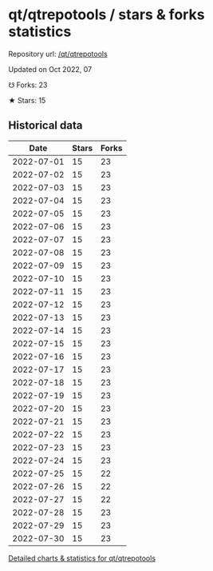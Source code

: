 # qt/qtrepotools / stars & forks statistics

Repository url: [/qt/qtrepotools](https://github.com/qt/qtrepotools)

Updated on Oct 2022, 07

☋ Forks: 23

★ Stars: 15

## Historical data
| Date | Stars | Forks |
|------|-------|-------|
| 2022-07-01 | 15 | 23 | 
| 2022-07-02 | 15 | 23 | 
| 2022-07-03 | 15 | 23 | 
| 2022-07-04 | 15 | 23 | 
| 2022-07-05 | 15 | 23 | 
| 2022-07-06 | 15 | 23 | 
| 2022-07-07 | 15 | 23 | 
| 2022-07-08 | 15 | 23 | 
| 2022-07-09 | 15 | 23 | 
| 2022-07-10 | 15 | 23 | 
| 2022-07-11 | 15 | 23 | 
| 2022-07-12 | 15 | 23 | 
| 2022-07-13 | 15 | 23 | 
| 2022-07-14 | 15 | 23 | 
| 2022-07-15 | 15 | 23 | 
| 2022-07-16 | 15 | 23 | 
| 2022-07-17 | 15 | 23 | 
| 2022-07-18 | 15 | 23 | 
| 2022-07-19 | 15 | 23 | 
| 2022-07-20 | 15 | 23 | 
| 2022-07-21 | 15 | 23 | 
| 2022-07-22 | 15 | 23 | 
| 2022-07-23 | 15 | 23 | 
| 2022-07-24 | 15 | 23 | 
| 2022-07-25 | 15 | 22 | 
| 2022-07-26 | 15 | 22 | 
| 2022-07-27 | 15 | 22 | 
| 2022-07-28 | 15 | 23 | 
| 2022-07-29 | 15 | 23 | 
| 2022-07-30 | 15 | 23 | 


[Detailed charts & statistics for qt/qtrepotools](https://reviewgithub.com/rep/qt/qtrepotools)
